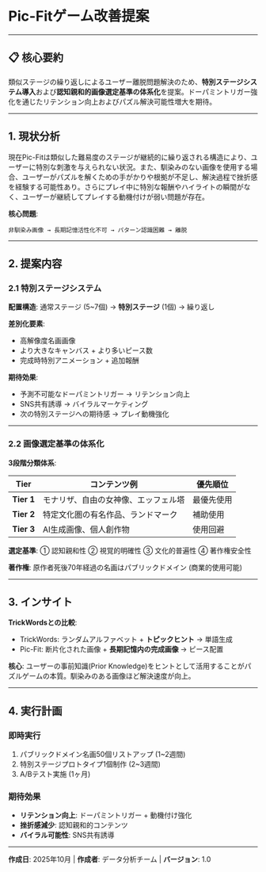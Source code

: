 # Pic-Fitゲーム改善提案

---

## 📋 核心要約

類似ステージの繰り返しによるユーザー離脱問題解決のため、**特別ステージシステム導入**および**認知親和的画像選定基準の体系化**を提案。ドーパミントリガー強化を通じたリテンション向上およびパズル解決可能性増大を期待。

---

## 1. 現状分析

現在Pic-Fitは類似した難易度のステージが継続的に繰り返される構造により、ユーザーに特別な刺激を与えられない状況。また、馴染みのない画像を使用する場合、ユーザーがパズルを解くための手がかりや根拠が不足し、解決過程で挫折感を経験する可能性あり。さらにプレイ中に特別な報酬やハイライトの瞬間がなく、ユーザーが継続してプレイする動機付けが弱い問題が存在。

**核心問題**:
```
非馴染み画像 → 長期記憶活性化不可 → パターン認識困難 → 離脱
```

---

## 2. 提案内容

### 2.1 特別ステージシステム

**配置構造**: 通常ステージ (5~7個) → **特別ステージ** (1個) → 繰り返し

**差別化要素**:
- 高解像度名画画像
- より大きなキャンバス + より多いピース数
- 完成時特別アニメーション + 追加報酬

**期待効果**:
- 予測不可能なドーパミントリガー → リテンション向上
- SNS共有誘導 → バイラルマーケティング
- 次の特別ステージへの期待感 → プレイ動機強化

---

### 2.2 画像選定基準の体系化

**3段階分類体系**:

| Tier | コンテンツ例 | 優先順位 |
|------|------------|---------|
| **Tier 1** | モナリザ、自由の女神像、エッフェル塔 | 最優先使用 |
| **Tier 2** | 特定文化圏の有名作品、ランドマーク | 補助使用 |
| **Tier 3** | AI生成画像、個人創作物 | 使用回避 |

**選定基準**: ① 認知親和性 ② 視覚的明確性 ③ 文化的普遍性 ④ 著作権安全性

**著作権**: 原作者死後70年経過の名画はパブリックドメイン (商業的使用可能)

---

## 3. インサイト

**TrickWordsとの比較**:
- TrickWords: ランダムアルファベット + **トピックヒント** → 単語生成
- Pic-Fit: 断片化された画像 + **長期記憶内の完成画像** → ピース配置

**核心**: ユーザーの事前知識(Prior Knowledge)をヒントとして活用することがパズルゲームの本質。馴染みのある画像ほど解決速度が向上。

---

## 4. 実行計画

### 即時実行
1. パブリックドメイン名画50個リストアップ (1~2週間)
2. 特別ステージプロトタイプ1個制作 (2~3週間)
3. A/Bテスト実施 (1ヶ月)

### 期待効果
- **リテンション向上**: ドーパミントリガー + 動機付け強化
- **挫折感減少**: 認知親和的コンテンツ
- **バイラル可能性**: SNS共有誘導

---

**作成日**: 2025年10月 | **作成者**: データ分析チーム | **バージョン**: 1.0

